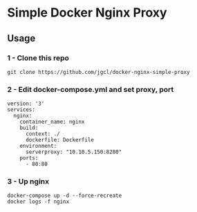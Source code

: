 # Simple Docker Nginx Proxy

## Usage

### 1 - Clone this repo

```
git clone https://github.com/jgcl/docker-nginx-simple-proxy
```

### 2 - Edit docker-compose.yml and set proxy, port
```
version: '3'
services:
  nginx:
    container_name: nginx
    build:
      context: ./
      dockerfile: Dockerfile
    environment:
      serverproxy: "10.10.5.150:8280"
    ports:
      - 80:80
```

### 3 - Up nginx

```
docker-compose up -d --force-recreate 
docker logs -f nginx
```